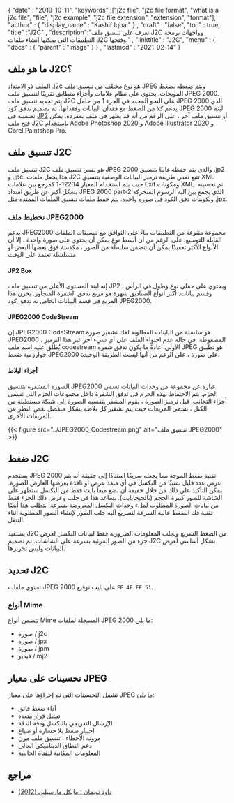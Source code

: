 {
  "date" : "2019-10-11",
  "keywords" :["j2c file", "j2c file format", "what is a j2c file", "file", "j2c example", "j2c file extension", "extension", "format"],
  "author" : {
    "display_name" : "Kashif Iqbal"
} ,
  "draft" : "false",
  "toc" : true,
  "title" :"J2C" ,
  "description":"تعرف على تنسيق ملف J2C وواجهات برمجة التطبيقات التي يمكنها إنشاء ملفات J2C وفتحها." ,
  "linktitle" : "J2C",
  "menu" : {
    "docs" : {
      "parent" : "image"
}
} ,
  "lastmod" : "2021-02-14"
}

## ما هو ملف J2C؟

الملف ذو الامتداد .j2c هو نوع مختلف من تنسيق ملف JPEG ويتم ضغطه بضغط المويجات. يحتوي على نظام علامات وأجزاء متطابق تقريبًا لتنسيق ملف JPEG 2000. يتم تحديد تنسيق ملف J2C على النحو المحدد في الجزء 1 من حامل JPEG 2000 الذي يدعم كلا من الضغط مع فقدان البيانات وفقدانها. تم تصميم تدفق كود JPEG 2000 ليتم تضمينه في [JP2](/ar/image/jp2/) أو تنسيق ملف آخر ، على الرغم من أنه قد يظهر في ملف بمفرده. يمكن فتح ملف J2C باستخدام Adobe Photoshop 2020 و Adobe Illustrator 2020 و Corel Paintshop Pro.

## تنسيق ملف J2C

تنسيق ملف J2C هو نفس تنسيق ملف JPEG 2000 والذي يتم حفظه غالبًا بتنسيق .jp2 و .jpc. هذا يجعل ملفات J2C تتبع نفس طريقة ترميز البيانات الوصفية بتنسيق XML حيث يتم استخدام المعيار 12234-1 كمرجع بين علامات Exif ومكونات XML. تم تحسينه بشكل أكبر عن طريق امتداد JPEG 2000 part-2 الذي يجمع بين آلية الرسوم المتحركة وتكوينات دفق الكود في صورة واحدة. يتم حفظ ملفات تنسيق الملفات الممتدة مثل [.jpx](/ar/image/jpx/).

### تخطيط ملف JPEG2000

يدعم JPEG2000 مجموعة متنوعة من التطبيقات بناءً على التوافق مع تنسيقات الملفات القابلة للتوسيع. على الرغم من أن أبسط نوع يمكن أن يحتوي على صورة واحدة ، إلا أن الأنواع الأكثر تعقيدًا يمكن أن تتضمن سلسلة من الصور ، مكدسة فوق بعضها البعض أو متسلسلة تعتمد على الوقت.

#### JP2 Box
إنه لبنة المستوى الأعلى من تنسيق ملف JP2 ويحتوي على حقلي نوع وطول في الرأس ، وقسم بيانات. أكثر أنواع الصناديق شهرة هو مربع تدفق الشفرة المتجاور. يخزن هذا المربع في قسم البيانات الخاص به تدفق كود JPEG2000.

#### JPEG2000 CodeStream

إن JPEG2000 CodeStream هو سلسلة من البايتات المطلوبة لفك تشفير صورة JPEG2000 المضغوطة. في حالة عدم احتواء الملف على أي شيء آخر غير هذا الترميز ، يُطلق عليه اسم ملف codestream الأولي. عادةً ما يكون تدفق شفرة JPEG هو تطبيق خوارزمية ضغط JPEG2000 على صورة ، على الرغم من أنها ليست الطريقة الوحيدة.

#### أجزاء البلاط ####

الصورة المشفرة بتنسيق JPEG2000 عبارة عن مجموعة من وحدات البيانات تسمى الحزم. يتم الاحتفاظ بهذه الحزم في تدفق الشفرة داخل مجموعات الحزم التي تسمى أجزاء التجانب. قبل ترميز الصورة ، يقوم المشفر بتقسيم الصورة إلى شبكة مستطيلة من الكتل ، تسمى المربعات حيث يتم تشفير كل بلاطة بشكل منفصل بغض النظر عن المربعات الأخرى.

{{< figure src="../JPEG2000_Codestream.png" alt="تنسيق ملف JPEG2000" >}}

## ضغط J2C
يستخدم JPEG 2000 تقنية ضغط الموجة مما يجعله سريعًا استنادًا إلى حقيقة أنه يتم عرض عدد قليل نسبيًا من البكسل في أي منفذ عرض أو نافذة يعرضها العارض للصورة. يمكن التأكيد على ذلك من خلال حقيقة أن بضع ميغا بايت فقط من البكسل ستظهر على الشاشة للصور كبيرة الحجم (بالجيجابايت). يساعد هذا في جلب وعرض ذلك الجزء فقط من بيانات الصورة المطلوب لملء وحدات البكسل المعروضة بسرعة. يتطلب هذا أيضًا تقنية فك الضغط عالية السرعة لتسريع آلية جلب الصور لإنشاء الصور المطلوبة أثناء التنقل.

يستفيد J2C من الضغط السريع ويجلب المعلومات الضرورية فقط لبيانات البكسل لعرض جزء من الصور المرئية بسرعة على الشاشات. تم تصميم J2C بشكل أساسي لعرض البيانات وليس تحريرها.

## تحديد J2C
تحتوي ملفات JPEG 2000 على بايت توقيع `FF 4F FF 51`.

### أنواع Mime
تتضمن أنواع Mime المسجلة لملفات JPEG 2000 ما يلي:
* صورة / j2c
* صورة / jpx
* صورة / jpm
* فيديو / mj2

## تحسينات على معيار JPEG
تشمل التحسينات التي تم إجراؤها على معيار JPEG ما يلي:
* أداء ضغط فائق
* تمثيل قرار متعدد
* الإرسال التدريجي بالبكسل ودقة الدقة
* اختيار ضغط بلا خسارة أو ضياع
* مرونة الأخطاء ، تنسيق ملف مرن
* دعم النطاق الديناميكي العالي
* المعلومات المكانية للقناة الجانبية

## مراجع ##
* [داود توبمان ؛ مايكل مارسيلين (2012)](https://books.google.com/books؟id=y7HeBwAAQBAJ&pg=PA402)

